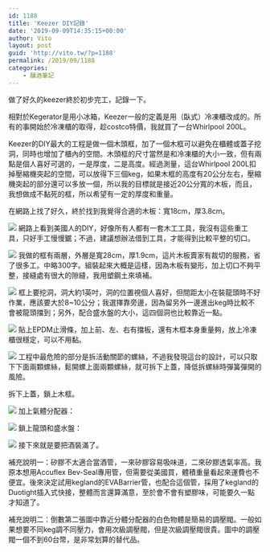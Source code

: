 ```yaml
---
id: 1188
title: 'Keezer DIY記錄'
date: '2019-09-09T14:35:15+00:00'
author: Vito
layout: post
guid: 'http://vito.tw/?p=1188'
permalink: /2019/09/1188
categories:
    - 釀酒筆記
---
```


做了好久的keezer終於初步完工，記錄一下。

相對於Kegerator是用小冰箱，Keezer一般的定義是用（臥式）冷凍櫃改成的。所有的事開始於冷凍櫃的取得，趁costco特價，我就買了一台Whirlpool 200L。

Keezer的DIY最大的工程是做一個木頭框，加了一個木框可以避免在櫃體或蓋子挖洞，同時也增加了櫃內的空間。木頭框的尺寸當然是和冷凍櫃的大小一致，但有兩點是個人喜好可選的，一是厚度，二是高度。經過測量，這台Whirlpool 200L扣掉壓縮機突起的空間，可以放得下三個keg，如果木框的高度有20公分左右，壓縮機突起的部分還可以多放一個，所以我的目標就是接近20公分寬的木板，而且，我想做成不黏死的框，所以希望有一定的厚度和重量。

在網路上找了好久，終於找到我覺得合適的木板：寬18cm，厚3.8cm。


![](/wp-content/uploads/2019/09/keezer1.jpg)
網路上看到美國人的DIY，好像所有人都有一套木工工具，我沒有這些重工具，只好手工慢慢鋸；不過，建議想辦法借到工具，才能得到比較平整的切口。


![](/wp-content/uploads/2019/09/keezer2.jpg)
我做的框有兩層，外層是寬28cm，厚1.9cm，這片木板賣家有裁切的服務，省了很多工。中略300字。組裝起來大概是這樣，因為木板有變形，加上切口不夠平整，接縫處有很大的隙縫，我用塑鋼土來填補。


![](/wp-content/uploads/2019/09/keezer3.jpg)
框上要挖洞，洞大約1英吋，洞的位置視個人喜好，但間距太小在裝龍頭時不好作業，應該要大於8~10公分；我選擇靠旁邊，因為留另外一邊進出keg時比較不會被龍頭擋到；另外，配合盛水盤的大小，這四個洞也比較靠近一點。


![](/wp-content/uploads/2019/09/keezer4.jpg)
貼上EPDM止滑條，加上前、左、右有擋板，還有木框本身重量夠，放上冷凍櫃很穩定，可以不用黏。


![](/wp-content/uploads/2019/09/keezer5.jpg)
工程中最危險的部分是拆活動關節的螺絲，不過我發現這台的設計，可以只取下下面兩顆螺絲，鬆開螺上面兩顆螺絲，就可拆下上蓋，降低拆螺絲時彈簧彈開的風險。

拆下上蓋，鎖上木框。


![](/wp-content/uploads/2019/09/keezer6.jpg)
加上氣體分配器：


![](/wp-content/uploads/2019/09/keezer8.jpg)
鎖上龍頭和盛水盤：


![](/wp-content/uploads/2019/09/keezer7.jpg)
接下來就是要把酒裝滿了。

補充說明一：矽膠不太適合當酒管，一來矽膠容易吸味道，二來矽膠透氣率高。我原本想用Accuflex Bev-Seal專用管，但需要從美國買，體積重量看起來運費也不便宜。後來決定試用kegland的EVABarrier管，也配合這個管，採用了kegland的Duotight插入式快接，整體而言還算滿意，至於會不會有塑膠味，可能要久一點才知道了。

補充說明二：倒數第二張圖中靠近分體分配器的白色物體是簡易的調壓閥。一般如果想要不同keg調不同壓力，會用次級調壓閥，但是次級調壓閥很貴。圖中的調壓閥一個不到60台幣，是非常划算的替代品。